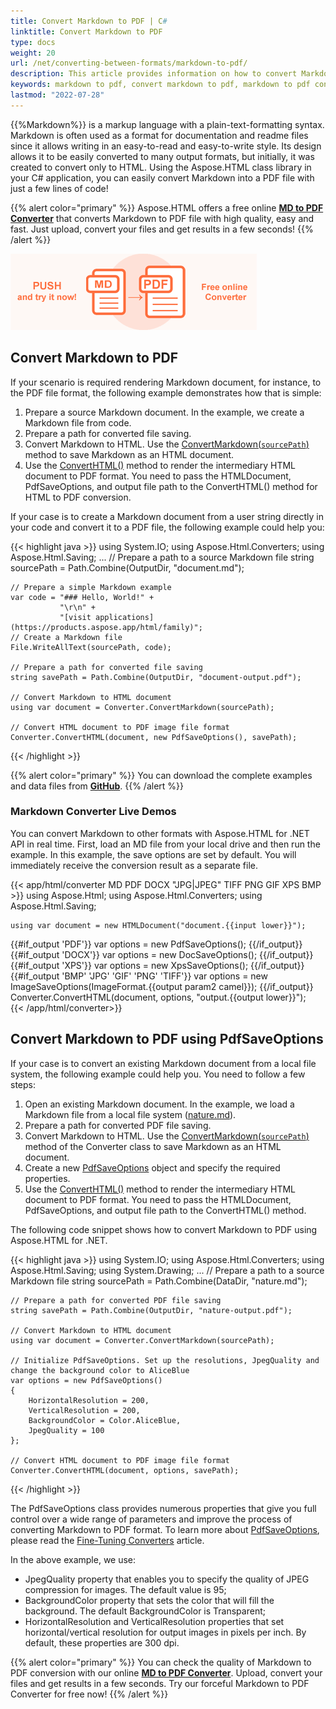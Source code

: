 ```yaml
---
title: Convert Markdown to PDF | C#
linktitle: Convert Markdown to PDF
type: docs
weight: 20
url: /net/converting-between-formats/markdown-to-pdf/
description: This article provides information on how to convert Markdown to PDF using the Aspose.HTML API. You will learn about the supported Markdown to PDF conversion scenarios and consider examples to illustrate them.  
keywords: markdown to pdf, convert markdown to pdf, markdown to pdf conversion, markdown to pdf converter, c# code, online converter
lastmod: "2022-07-28"
---
```


<link href="./../../style.css" rel="stylesheet" type="text/css" />

{{%Markdown%}} is a markup language with a plain-text-formatting syntax. Markdown is often used as a format for documentation and readme files since it allows writing in an easy-to-read and easy-to-write style. Its design allows it to be easily converted to many output formats, but initially, it was created to convert only to HTML. Using the Aspose.HTML class library in your C# application, you can easily convert Markdown into a PDF file with just a few lines of code!

{{% alert color="primary" %}}
Aspose.HTML offers a free online <a href="https://products.aspose.app/html/conversion/md-to-pdf" target="_blank">**MD to PDF Converter**</a> that converts Markdown to PDF file with high quality, easy and fast. Just upload, convert your files and get results in a few seconds!
{{% /alert %}}

<a href="https://products.aspose.app/html/conversion/md-to-pdf" target="_blank">![Text "Banner MD to PDF Converter"](md-to-pdf.png#center)</a>

## **Convert Markdown to PDF**

If your scenario is required rendering Markdown document, for instance, to the PDF file format, the following example demonstrates how that is simple: 

1. Prepare a source Markdown document. In the example, we create a Markdown file from code. 
1. Prepare a path for converted file saving. 
1. Convert Markdown to HTML. Use the [ConvertMarkdown(`sourcePath`)](https://reference.aspose.com/html/net/aspose.html.converters.converter/convertmarkdown/methods/4) method to save Markdown as an HTML document. 
1. Use the [ConvertHTML()](https://reference.aspose.com/html/net/aspose.html.converters.converter/converthtml/methods/7) method to render the intermediary HTML document to PDF format. You need to pass the HTMLDocument, PdfSaveOptions, and output file path to the ConvertHTML() method for HTML to PDF conversion.

If your case is to create a Markdown document from a user string directly in your code and convert it to a PDF file, the following example could help you: 

{{< highlight java >}}
using System.IO;
using Aspose.Html.Converters;
using Aspose.Html.Saving;
...
    // Prepare a path to a source Markdown file
    string sourcePath = Path.Combine(OutputDir, "document.md");

    // Prepare a simple Markdown example
    var code = "### Hello, World!" +
               "\r\n" +
               "[visit applications](https://products.aspose.app/html/family)";
    // Create a Markdown file
    File.WriteAllText(sourcePath, code);
    
    // Prepare a path for converted file saving 
    string savePath = Path.Combine(OutputDir, "document-output.pdf");
    
    // Convert Markdown to HTML document
    using var document = Converter.ConvertMarkdown(sourcePath);
    
    // Convert HTML document to PDF image file format
    Converter.ConvertHTML(document, new PdfSaveOptions(), savePath);
{{< /highlight >}}

{{% alert color="primary" %}} 
You can download the complete examples and data files from [**GitHub**](https://github.com/aspose-html/Aspose.HTML-Documentation/tree/main/content/tests-net).
{{% /alert %}}

### **Markdown Converter Live Demos**
You can convert Markdown to other formats with Aspose.HTML for .NET API in real time. First, load an MD file from your local drive and then run the example. In this example, the save options are set by default. You will immediately receive the conversion result as a separate file.

{{< app/html/converter MD PDF DOCX "JPG|JPEG" TIFF PNG GIF XPS BMP >}}
using Aspose.Html;
using Aspose.Html.Converters;
using Aspose.Html.Saving;

    using var document = new HTMLDocument("document.{{input lower}}");
{{#if_output 'PDF'}}
var options = new PdfSaveOptions();
{{/if_output}}
{{#if_output 'DOCX'}}
var options = new DocSaveOptions();
{{/if_output}}
{{#if_output 'XPS'}}
var options = new XpsSaveOptions();
{{/if_output}}
{{#if_output 'BMP' 'JPG' 'GIF' 'PNG' 'TIFF'}}
var options = new ImageSaveOptions(ImageFormat.{{output param2 camel}});
{{/if_output}}
Converter.ConvertHTML(document, options, "output.{{output lower}}");   
{{< /app/html/converter>}}

## **Convert Markdown to PDF using PdfSaveOptions**
If your case is to convert an existing Markdown document from a local file system, the following example could help you. You need to follow a few steps:

1. Open an existing Markdown document. In the example, we load a Markdown file from a local file system ([nature.md](https://github.com/aspose-html/Aspose.HTML-Documentation/blob/main/content/tests-net/tests-data/nature.md)). 
1. Prepare a path for converted PDF file saving. 
1. Convert Markdown to HTML. Use the [ConvertMarkdown(`sourcePath`)](https://reference.aspose.com/html/net/aspose.html.converters.converter/convertmarkdown/methods/4) method of the Converter class to save Markdown as an HTML document. 
1. Create a new [PdfSaveOptions](https://reference.aspose.com/html/net/aspose.html.saving/pdfsaveoptions) object and specify the required properties.
1. Use the [ConvertHTML()](https://reference.aspose.com/html/net/aspose.html.converters.converter/converthtml/methods/7) method to render the intermediary HTML document to PDF format. You need to pass the HTMLDocument, PdfSaveOptions, and output file path to the ConvertHTML() method.

The following code snippet shows how to convert Markdown to PDF using Aspose.HTML for .NET.

{{< highlight java >}}
using System.IO;
using Aspose.Html.Converters;
using Aspose.Html.Saving;
using System.Drawing;
...
    // Prepare a path to a source Markdown file
    string sourcePath = Path.Combine(DataDir, "nature.md");

    // Prepare a path for converted PDF file saving 
    string savePath = Path.Combine(OutputDir, "nature-output.pdf");
    
    // Convert Markdown to HTML document
    using var document = Converter.ConvertMarkdown(sourcePath);
    
    // Initialize PdfSaveOptions. Set up the resolutions, JpegQuality and change the background color to AliceBlue 
    var options = new PdfSaveOptions()
    {
        HorizontalResolution = 200,
        VerticalResolution = 200,
        BackgroundColor = Color.AliceBlue,
        JpegQuality = 100
    };            
    
    // Convert HTML document to PDF image file format
    Converter.ConvertHTML(document, options, savePath);
{{< /highlight >}}

The PdfSaveOptions class provides numerous properties that give you full control over a wide range of parameters and improve the process of converting Markdown to PDF format. To learn more about [PdfSaveOptions](https://reference.aspose.com/html/net/aspose.html.saving/pdfsaveoptions), please read the [Fine-Tuning Converters](/html/net/converting-between-formats/fine-tuning-converters/) article.

In the above example, we use:

 - JpegQuality property that enables you to specify the quality of JPEG compression for images. The default value is 95;  
 - BackgroundColor property that sets the color that will fill the background. The default BackgroundColor is Transparent;
 - HorizontalResolution and VerticalResolution properties that set horizontal/vertical resolution for output images in pixels per inch. By default, these properties are 300 dpi.


{{% alert color="primary" %}} 
You can check the quality of Markdown to PDF conversion with our online [**MD to PDF Converter**](https://products.aspose.app/html/conversion/md-to-pdf). Upload, convert your files and get results in a few seconds. Try our forceful Markdown to PDF Converter for free now!
{{% /alert %}}

